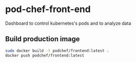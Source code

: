 # pod-chef-front-end

Dashboard to control kubernetes's pods and to analyze data

## Build production image

```bash
sudo docker build -t podchef/frontend:latest .
docker push podchef/frontend:latest
```
